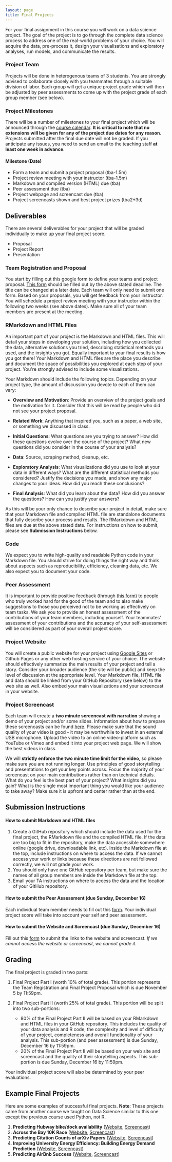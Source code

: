```yaml
---
layout: page
title: Final Projects
---
```


For your final assignment in this course you will work on a data science project. The goal of the project is to go through the complete data science process to address one of the real-world problems of your choice. You will acquire the data, pre-process it, design your visualisations and exploratory analyses, run models, and communicate the results.

### Project Team
Projects will be done in heterogenous teams of 3 students. You are strongly advised to collaborate closely with you teammates through a suitable division of labor. Each group will get a unique project grade which will then be adjusted by peer assessments to come up with the project grade of each group member (see below).

### Project Milestones
There will be a number of milestones to your final project which will be announced through the [course calendar]({{BASE_PATH}}/pages/lectures.html). **It is critical to note that no extensions will be given for any of the project due dates for any reason.** Projects submitted after the final due date will not be graded. If you anticipate any issues, you need to send an email to the teaching staff **at least one week in advance**.

#### Milestone (Date)
* Form a team and submit a project proposal (tba-1.5m)
* Project review meeting with your instructor (tba-1.5m)
* Markdown and compiled version (HTML) due (tba)
* Peer assessment due (tba)
* Project webpage and screencast due (tba)
* Project screencasts shown and best project prizes (tba2+3d)


## Deliverables
There are several deliverables for your project that will be graded individually to make up your final project score.
* Proposal
* Project Report
* Presentation

### Team Registration and Proposal
You start by filling out this google form to define your teams and project proposal. [This form](https://www) should be filled out by the above stated deadline. The title can be changed at a later date. Each team will only need to submit one form. Based on your proposals, you will get feedback from your instructor. You will schedule a project review meeting with your instructor within the following two weeks (see above dates). Make sure all of your team members are present at the meeting.

### RMarkdown and HTML Files
An important part of your project is the Markdown and HTML files. This will detail your steps in developing your solution, including how you collected the data, alternative solutions you tried, describing statistical methods you used, and the insights you got. Equally important to your final results is how you got there! Your Markdown and HTML files are the place you describe and document the space of possibilities you explored at each step of your project. You're strongly advised to include some visualizations.

Your Markdown should include the following topics. Depending on your project type, the amount of discussion you devote to each of them can vary:

* **Overview and Motivation**: Provide an overview of the project goals and the motivation for it. Consider that this will be read by people who did not see your project proposal.

* **Related Work**: Anything that inspired you, such as a paper, a web site, or something we discussed in class.

* **Initial Questions**: What questions are you trying to answer? How did these questions evolve over the course of the project? What new questions did you consider in the course of your analysis?

* **Data**: Source, scraping method, cleanup, etc.

* **Exploratory Analysis**: What visualizations did you use to look at your data in different ways? What are the different statistical methods you considered? Justify the decisions you made, and show any major changes to your ideas. How did you reach these conclusions?

* **Final Analysis**: What did you learn about the data? How did you answer the questions? How can you justify your answers?

As this will be your only chance to describe your project in detail, make sure that your Markdown file and compiled HTML file are standalone documents that fully describe your process and results. The RMarkdown and HTML files are due at the above stated date. For instructions on how to submit, please see **Submission Instructions** below.

### Code
We expect you to write high-quality and readable Python code in your Markdown file. You should strive for doing things the right way and think about aspects such as reproducibility, efficiency, cleaning data, etc. We also expect you to document your code.

### Peer Assessment
It is important to provide positive feedback (through [this form](url)) to people who truly worked hard for the good of the team and to also make suggestions to those you perceived not to be working as effectively on team tasks. We ask you to provide an honest assessment of the contributions of your team members, including yourself. Your teammates' assessment of your contributions and the accuracy of your self-assessment will be considered as part of your overall project score.

<!---
* **Preparaedness**: were they prepared during team meetings?

* **Contribution**: did they contribute productively to the team discussion and work?

* **Respect for others’ ideas**: did they encourage others to contribute their ideas?

* **Flexibility**: were they flexible when disagreements occurred?
--->

### Project Website
You will create a public website for your project using [Google Sites](https://sites.google.com/a/g.harvard.edu?pli=1) or Github Pages or any other web hosting service of your choice. The website should effectively summarize the main results of your project and tell a story. Consider your broader audience (the site will be public) and keep the level of discussion at the appropriate level. Your Markdown file, HTML file and data should be linked from your GitHub Repository (see below) to the web site as well. Also embed your main visualizations and your screencast in your website.

### Project Screencast
Each team will create a **two minute screencast with narration** showing a demo of your project and/or some slides. Information about how to prepare these screencasts can be found [here](https://docs.google.com/document/d/1alPLuBOW5YPoQDa57KZes1h72PoQDoDj21-UEKOHp1I/pub). Please make sure that the sound quality of your video is good - it may be worthwhile to invest in an external USB microphone. Upload the video to an online video-platform such as YouTube or Vimeo and embed it into your project web page. We will show the best videos in class.

We will **strictly enforce the two minute time limit for the video**, so please make sure you are not running longer. Use principles of good storytelling and presentations to get your key points across. Focus the majority of your screencast on your main contributions rather than on technical details. What do you feel is the best part of your project? What insights did you gain? What is the single most important thing you would like your audience to take away? Make sure it is upfront and center rather than at the end.

## Submission Instructions
#### How to submit Markdown and HTML files
1. Create a GitHub repository which should include the data used for the final project, the RMarkdown file and the compiled HTML file. If the data are too big to fit in the repository, make the data accessible somewhere online (google drive, downloadable link, etc). Inside the Markdown file at the top, include instructions on where to access the data. If we cannot access your work or links because these directions are not followed correctly, we will not grade your work.
2. You should only have one GitHub repository per team, but make sure the names of all group members are inside the Markdown file at the top.
3. Email your TA instructions on where to access the data and the location of your GitHub repository.

#### How to submit the Peer Assessment (due Sunday, December 16)
Each individual team member needs to fill out this [form](https://www). Your individual project score will take into account your self and peer assessment.

#### How to submit the Website and Screencast (due Sunday, December 16)
Fill out this [form](https://www) to submit the links to the website and screencast. *If we cannot access the website or screencast, we cannot grade it*.


## Grading
The final project is graded in two parts:

1. Final Project Part I (worth 10% of total grade). This portion represents the Team Registration and Final Project Proposal which is due November 5 by 11:59pm.

2. Final Project Part II (worth 25% of total grade). This portion will be split into two sub-portions:
	* 80% of the Final Project Part II will be based on your RMarkdown and HTML files in your GitHub repository. This includes the quality of your data analysis and R code, the complexity and level of difficulty of your project, completeness and overall functionality of your analysis. This sub-portion (and peer assessment) is due Sunday, December 16 by 11:59pm.
	* 20% of the Final Project Part II will be based on your web site and screencast and the quality of their storytelling aspects. This sub-portion is due Sunday, December 16 by 11:59pm.

Your individual project score will also be determined by your peer evaluations.

## Example Final Projects

Here are some examples of successful final projects. **Note**: These projects came from another course we taught on Data Science similar to this one except the previous course used Python, not R.

1. **Predicting Hubway bike/dock availability** ([Website](http://cs109hubway.github.io/classp/), [Screencast](https://www.youtube.com/watch?v=2wK8jpNMjXI&feature=youtu.be))
2. **Across the Bay 10K Race** ([Website](https://sites.google.com/site/atb10kbridgerace/home), [Screencast](https://sites.google.com/site/atb10kbridgerace/home/screencast))
3. **Predicting Citation Counts of arXiv Papers** ([Website](https://sites.google.com/site/teamcitations/), [Screencast](https://www.youtube.com/watch?v=bjAcHu8JRG0&feature=youtu.be))
4. **Improving University Energy Efficiency: Building Energy Demand Prediction** ([Website](http://cs109-energy.github.io/), [Screencast](https://www.youtube.com/watch?v=JiAQxctOntQ&feature=youtu.be))
5. **Predicting AirBnb Success** ([Website](http://hamelsmu.github.io/AirbnbScrape/), [Screencast](https://www.youtube.com/watch?v=raGjUj5qArc))


